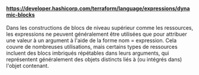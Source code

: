 #### https://developer.hashicorp.com/terraform/language/expressions/dynamic-blocks

Dans les constructions de blocs de niveau supérieur comme les ressources, les expressions ne peuvent généralement être utilisées que pour attribuer une valeur à un argument à l'aide de la forme nom = expression. Cela couvre de nombreuses utilisations, mais certains types de ressources incluent des blocs imbriqués répétables dans leurs arguments, qui représentent généralement des objets distincts liés à (ou intégrés dans) l'objet contenant.


